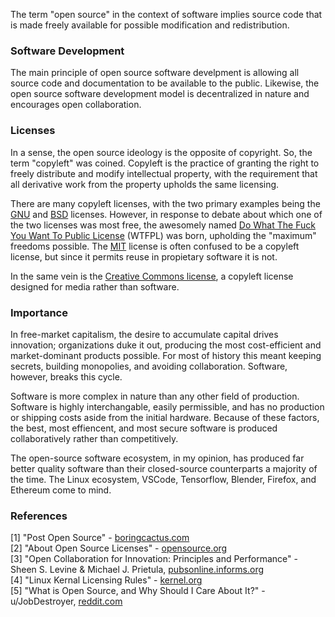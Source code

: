 The term "open source" in the context of software implies source code that is made freely available for possible modification and redistribution.

### Software Development
The main principle of open source software develpment is allowing all source code and documentation to be available to the public. Likewise, the open source software development model is decentralized in nature and encourages open collaboration.

### Licenses
In a sense, the open source ideology is the opposite of copyright. So, the term "copyleft" was coined. Copyleft is the practice of granting the right to freely distribute and modify intellectual property, with the requirement that all derivative work from the property upholds the same licensing.

There are many copyleft licenses, with the two primary examples being the [GNU](http://www.gnu.org/licenses/gpl-3.0.html) and [BSD](https://www.freebsd.org/copyright/freebsd-license/) licenses. However, in response to debate about which one of the two licenses was most free, the awesomely named [Do What The Fuck You Want To Public License](http://www.wtfpl.net/about/) (WTFPL) was born, upholding the "maximum" freedoms possible. The [MIT](https://mit-license.org/) license is often confused to be a copyleft license, but since it permits reuse in propietary software it is not.  

In the same vein is the [Creative Commons license](https://creativecommons.org/licenses/), a copyleft license designed for media rather than software.

### Importance
In free-market capitalism, the desire to accumulate capital drives innovation; organizations duke it out, producing the most cost-efficient and market-dominant products possible. For most of history this meant keeping secrets, building monopolies, and avoiding collaboration. Software, however, breaks this cycle.

Software is more complex in nature than any other field of production. Software is highly interchangable, easily permissible, and has no production or shipping costs aside from the initial hardware. Because of these factors, the best, most effiencent, and most secure software is produced collaboratively rather than competitively.

The open-source software ecosystem, in my opinion, has produced far better quality software than their closed-source counterparts a majority of the time. The Linux ecosystem, VSCode, Tensorflow, Blender, Firefox, and Ethereum come to mind.

### References
[1] "Post Open Source" - [boringcactus.com](https://www.boringcactus.com/2020/08/13/post-open-source.html)  
[2] "About Open Source Licenses" - [opensource.org](https://opensource.org/licenses)  
[3] "Open Collaboration for Innovation: Principles and Performance" - Sheen S. Levine & Michael J. Prietula, [pubsonline.informs.org](https://pubsonline.informs.org/doi/full/10.1287/orsc.2013.0872)  
[4] "Linux Kernal Licensing Rules" - [kernel.org](https://www.kernel.org/doc/html/latest/process/license-rules.html)  
[5] "What is Open Source, and Why Should I Care About It?" - u/JobDestroyer, [reddit.com](https://www.reddit.com/r/linuxmasterrace/wiki/what_is_open_source)